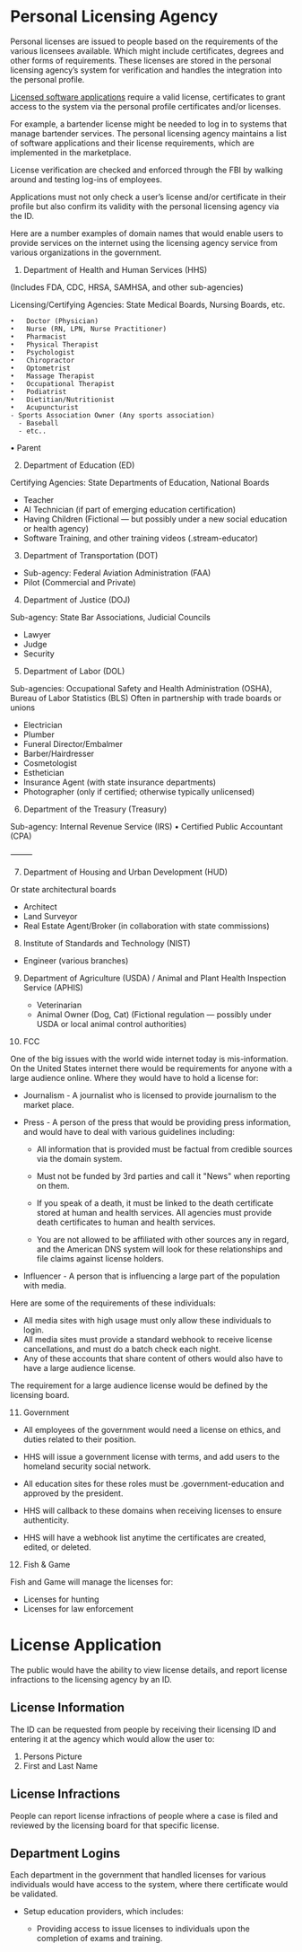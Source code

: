 # Personal Licensing Agency

Personal licenses are issued to people based on the requirements of the various licensees available. Which might include certificates, degrees and other forms of requirements. These licenses are stored in the personal licensing agency’s system for verification and handles the integration into the personal profile.

[Licensed software applications]() require a valid license, certificates to grant access to the system via the personal profile certificates and/or licenses.

For example, a bartender license might be needed to log in to systems that manage bartender services. The personal licensing agency maintains a list of software applications and their license requirements, which are implemented in the marketplace.

License verification are checked and enforced through the FBI by walking around and testing log-ins of employees.

Applications must not only check a user’s license and/or certificate in their profile but also confirm its validity with the personal licensing agency via the ID.

Here are a number examples of domain names that would enable users to provide services on the internet using the licensing agency service from various organizations in the government.

1. Department of Health and Human Services (HHS)

(Includes FDA, CDC, HRSA, SAMHSA, and other sub-agencies)

Licensing/Certifying Agencies: State Medical Boards, Nursing Boards, etc.

    •	Doctor (Physician)
    •	Nurse (RN, LPN, Nurse Practitioner)
    •	Pharmacist
    •	Physical Therapist
    •	Psychologist
    •	Chiropractor
    •	Optometrist
    •	Massage Therapist
    •	Occupational Therapist
    •	Podiatrist
    •	Dietitian/Nutritionist
    •	Acupuncturist
    - Sports Association Owner (Any sports association)
      - Baseball
      - etc..

• Parent

2. Department of Education (ED)

Certifying Agencies: State Departments of Education, National Boards

- Teacher
- AI Technician (if part of emerging education certification)
- Having Children (Fictional — but possibly under a new social education or health agency)
- Software Training, and other training videos (.stream-educator)

3. Department of Transportation (DOT)

- Sub-agency: Federal Aviation Administration (FAA)
- Pilot (Commercial and Private)

4. Department of Justice (DOJ)

Sub-agency: State Bar Associations, Judicial Councils

- Lawyer
- Judge
- Security

5. Department of Labor (DOL)

Sub-agencies: Occupational Safety and Health Administration (OSHA), Bureau of Labor Statistics (BLS)
Often in partnership with trade boards or unions

- Electrician
- Plumber
- Funeral Director/Embalmer
- Barber/Hairdresser
- Cosmetologist
- Esthetician
- Insurance Agent (with state insurance departments)
- Photographer (only if certified; otherwise typically unlicensed)

6. Department of the Treasury (Treasury)

Sub-agency: Internal Revenue Service (IRS)
• Certified Public Accountant (CPA)

⸻

7. Department of Housing and Urban Development (HUD)

Or state architectural boards

- Architect
- Land Surveyor
- Real Estate Agent/Broker (in collaboration with state commissions)

8. Institute of Standards and Technology (NIST)

- Engineer (various branches)

9. Department of Agriculture (USDA) / Animal and Plant Health Inspection Service (APHIS)

   - Veterinarian
   - Animal Owner (Dog, Cat) (Fictional regulation — possibly under USDA or local animal control authorities)

10. FCC

One of the big issues with the world wide internet today is mis-information. On the United States internet there would be requirements for anyone with a large audience online. Where they would have to hold a license for:

- Journalism - A journalist who is licensed to provide journalism to the market place.

- Press - A person of the press that would be providing press information, and would have to deal with various guidelines including:

  - All information that is provided must be factual from credible sources via the domain system.

  - Must not be funded by 3rd parties and call it "News" when reporting on them.

  - If you speak of a death, it must be linked to the death certificate stored at human and health services. All agencies must provide death certificates to human and health services.

  - You are not allowed to be affiliated with other sources any in regard, and the American DNS system will look for these relationships and file claims against license holders.

- Influencer - A person that is influencing a large part of the population with media.

Here are some of the requirements of these individuals:

- All media sites with high usage must only allow these individuals to login.
- All media sites must provide a standard webhook to receive license cancellations, and must do a batch check each night.
- Any of these accounts that share content of others would also have to have a large audience license.

The requirement for a large audience license would be defined by the licensing board.

11. Government

- All employees of the government would need a license on ethics, and duties related to their position.

- HHS will issue a government license with terms, and add users to the homeland security social network.

- All education sites for these roles must be .government-education and approved by the president.

- HHS will callback to these domains when receiving licenses to ensure authenticity.

- HHS will have a webhook list anytime the certificates are created, edited, or deleted.

12. Fish & Game

Fish and Game will manage the licenses for:

- Licenses for hunting
- Licenses for law enforcement

# License Application

The public would have the ability to view license details, and report license infractions to the licensing agency by an ID.

## License Information

The ID can be requested from people by receiving their licensing ID and entering it at the agency which would allow the user to:

1. Persons Picture
2. First and Last Name

## License Infractions

People can report license infractions of people where a case is filed and reviewed by the licensing board for that specific license.

## Department Logins

Each department in the government that handled licenses for various individuals would have access to the system, where there certificate would be validated.

- Setup education providers, which includes:

  - Providing access to issue licenses to individuals upon the completion of exams and training.
